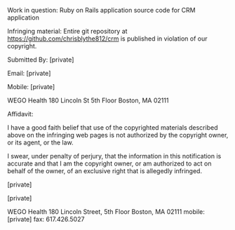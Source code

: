 Work in question: Ruby on Rails application source code for CRM application

Infringing material: Entire git repository at https://github.com/chrisblythe812/crm is published in violation of our copyright.

Submitted By: [private]

Email: [private]

Mobile: [private]

WEGO Health
180 Lincoln St
5th Floor
Boston, MA 02111

Affidavit:

I have a good faith belief that use of the copyrighted materials described above on the infringing web pages is not authorized by the copyright owner, or its agent, or the law.

I swear, under penalty of perjury, that the information in this notification is accurate and that I am the copyright owner, or am authorized to act on behalf of the owner, of an exclusive right that is allegedly infringed.

[private]

[private]

WEGO Health
180 Lincoln Street, 5th Floor
Boston, MA 02111
mobile: [private]
fax: 617.426.5027
